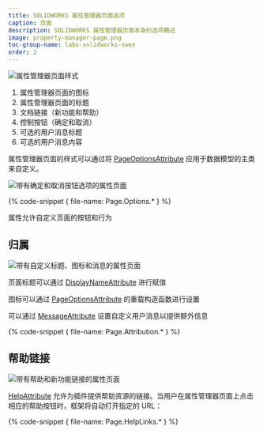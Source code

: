 ```yaml
---
title: SOLIDWORKS 属性管理器页面选项
caption: 页面
description: SOLIDWORKS 属性管理器页面本身的选项概述
image: property-manager-page.png
toc-group-name: labs-solidworks-swex
order: 2
---
```

![属性管理器页面样式](property-manager-page.png)

1. 属性管理器页面的图标
2. 属性管理器页面的标题
3. 文档链接（新功能和帮助）
4. 控制按钮（确定和取消）
5. 可选的用户消息标题
6. 可选的用户消息内容

属性管理器页面的样式可以通过将 [PageOptionsAttribute](https://docs.codestack.net/swex/pmpage/html/T_CodeStack_SwEx_PMPage_Attributes_PageOptionsAttribute.htm) 应用于数据模型的主类来自定义。

![带有确定和取消按钮选项的属性页面](pmpage-options.png)

{% code-snippet { file-name: Page.Options.* } %}

属性允许自定义页面的按钮和行为

## 归属

![带有自定义标题、图标和消息的属性页面](pmpage-attributes.png)

页面标题可以通过 [DisplayNameAttribute](https://docs.microsoft.com/en-us/dotnet/api/system.componentmodel.displaynameattribute?view=netframework-4.7.2) 进行赋值

图标可以通过 [PageOptionsAttribute](https://docs.codestack.net/swex/pmpage/html/M_CodeStack_SwEx_PMPage_Attributes_PageOptionsAttribute__ctor_1.htm) 的重载构造函数进行设置

可以通过 [MessageAttribute](https://docs.codestack.net/swex/pmpage/html/T_CodeStack_SwEx_PMPage_Attributes_MessageAttribute.htm) 设置自定义用户消息以提供额外信息

{% code-snippet { file-name: Page.Attribution.* } %}

## 帮助链接

![带有帮助和新功能链接的属性页面](pmpage-help.png)

[HelpAttribute](https://docs.codestack.net/swex/pmpage/html/T_CodeStack_SwEx_PMPage_Attributes_HelpAttribute.htm) 允许为插件提供帮助资源的链接。当用户在属性管理器页面上点击相应的帮助按钮时，框架将自动打开指定的 URL：

{% code-snippet { file-name: Page.HelpLinks.* } %}
